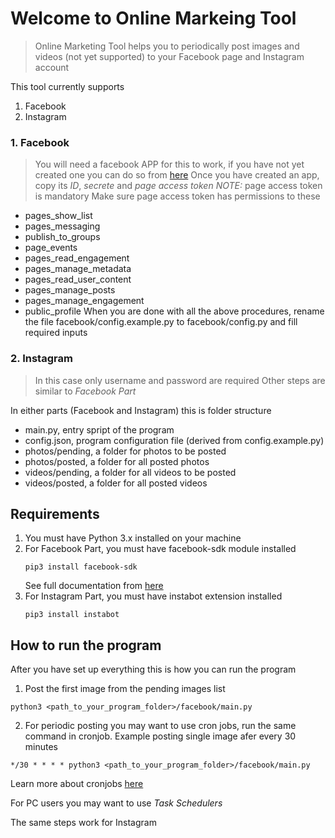 # Welcome to Online Markeing Tool
> Online Marketing Tool helps you to periodically post images and videos (not yet  supported) to your
>Facebook page and Instagram account

This tool currently supports
1. Facebook
2. Instagram

### 1. Facebook
> You will need a facebook APP for this to work, if you have not yet created one
> you can do so from [here](https://developers.facebook.com/apps)
> Once you have created an app, copy its *ID*, *secrete* and *page access token*
> *NOTE:* page access token is mandatory 
 Make sure page access token has permissions to these
 - pages_show_list
 - pages_messaging
 - publish_to_groups
 - page_events
 - pages_read_engagement
 - pages_manage_metadata
 - pages_read_user_content
 - pages_manage_posts
 - pages_manage_engagement
 - public_profile 
When you are done with all the above procedures, rename the file
facebook/config.example.py to facebook/config.py and fill required inputs

### 2. Instagram
> In this case only username and password are required
> Other steps are similar to *Facebook Part*

In either parts (Facebook and Instagram) this is folder structure
- main.py, entry spript of the program
- config.json, program configuration file (derived from config.example.py)
- photos/pending, a folder for photos to be posted
- photos/posted, a folder for all posted photos
- videos/pending, a folder for all videos to be posted
- videos/posted, a folder for all posted videos

## Requirements
1. You must have Python 3.x installed on your machine
2. For Facebook Part, you must have facebook-sdk module installed
    ```
    pip3 install facebook-sdk
    ```
    See full documentation from [here](https://facebook-sdk.readthedocs.io/en/latest/)
3. For Instagram Part, you must have instabot extension installed
    ```
    pip3 install instabot
    ```
## How to run the program
After you have set up everything this is how you can run the program
1. Post the first image from the pending images list
```
python3 <path_to_your_program_folder>/facebook/main.py
```
2. For periodic posting you may want to use cron jobs, run the same command in cronjob.
Example posting single image afer every 30 minutes
```
*/30 * * * * python3 <path_to_your_program_folder>/facebook/main.py
```
Learn more about cronjobs [here](https://crontab.guru/)

For PC users you may want to use *Task Schedulers*

The same steps work for Instagram